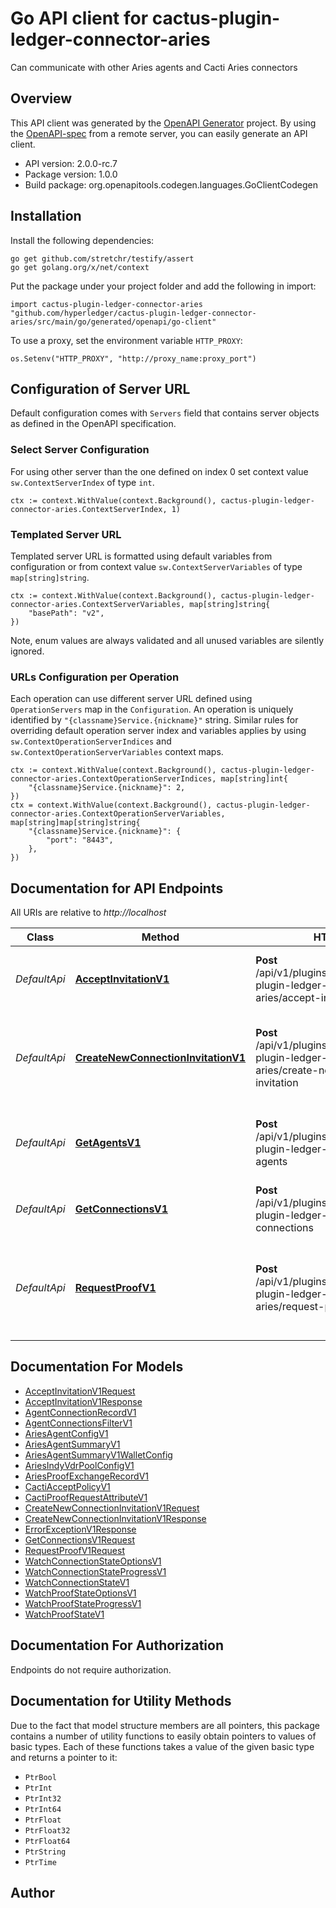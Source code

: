 # Go API client for cactus-plugin-ledger-connector-aries

Can communicate with other Aries agents and Cacti Aries connectors

## Overview
This API client was generated by the [OpenAPI Generator](https://openapi-generator.tech) project.  By using the [OpenAPI-spec](https://www.openapis.org/) from a remote server, you can easily generate an API client.

- API version: 2.0.0-rc.7
- Package version: 1.0.0
- Build package: org.openapitools.codegen.languages.GoClientCodegen

## Installation

Install the following dependencies:

```shell
go get github.com/stretchr/testify/assert
go get golang.org/x/net/context
```

Put the package under your project folder and add the following in import:

```golang
import cactus-plugin-ledger-connector-aries "github.com/hyperledger/cactus-plugin-ledger-connector-aries/src/main/go/generated/openapi/go-client"
```

To use a proxy, set the environment variable `HTTP_PROXY`:

```golang
os.Setenv("HTTP_PROXY", "http://proxy_name:proxy_port")
```

## Configuration of Server URL

Default configuration comes with `Servers` field that contains server objects as defined in the OpenAPI specification.

### Select Server Configuration

For using other server than the one defined on index 0 set context value `sw.ContextServerIndex` of type `int`.

```golang
ctx := context.WithValue(context.Background(), cactus-plugin-ledger-connector-aries.ContextServerIndex, 1)
```

### Templated Server URL

Templated server URL is formatted using default variables from configuration or from context value `sw.ContextServerVariables` of type `map[string]string`.

```golang
ctx := context.WithValue(context.Background(), cactus-plugin-ledger-connector-aries.ContextServerVariables, map[string]string{
	"basePath": "v2",
})
```

Note, enum values are always validated and all unused variables are silently ignored.

### URLs Configuration per Operation

Each operation can use different server URL defined using `OperationServers` map in the `Configuration`.
An operation is uniquely identified by `"{classname}Service.{nickname}"` string.
Similar rules for overriding default operation server index and variables applies by using `sw.ContextOperationServerIndices` and `sw.ContextOperationServerVariables` context maps.

```golang
ctx := context.WithValue(context.Background(), cactus-plugin-ledger-connector-aries.ContextOperationServerIndices, map[string]int{
	"{classname}Service.{nickname}": 2,
})
ctx = context.WithValue(context.Background(), cactus-plugin-ledger-connector-aries.ContextOperationServerVariables, map[string]map[string]string{
	"{classname}Service.{nickname}": {
		"port": "8443",
	},
})
```

## Documentation for API Endpoints

All URIs are relative to *http://localhost*

Class | Method | HTTP request | Description
------------ | ------------- | ------------- | -------------
*DefaultApi* | [**AcceptInvitationV1**](docs/DefaultApi.md#acceptinvitationv1) | **Post** /api/v1/plugins/@hyperledger/cactus-plugin-ledger-connector-aries/accept-invitation | Connect to another agent using it&#39;s invitation URL
*DefaultApi* | [**CreateNewConnectionInvitationV1**](docs/DefaultApi.md#createnewconnectioninvitationv1) | **Post** /api/v1/plugins/@hyperledger/cactus-plugin-ledger-connector-aries/create-new-connection-invitation | Create new aries agent invitation that other agents can use to connect.
*DefaultApi* | [**GetAgentsV1**](docs/DefaultApi.md#getagentsv1) | **Post** /api/v1/plugins/@hyperledger/cactus-plugin-ledger-connector-aries/get-agents | Get all Aries agents configured in this connector plugin.
*DefaultApi* | [**GetConnectionsV1**](docs/DefaultApi.md#getconnectionsv1) | **Post** /api/v1/plugins/@hyperledger/cactus-plugin-ledger-connector-aries/get-connections | Get all connections of given aries agent.
*DefaultApi* | [**RequestProofV1**](docs/DefaultApi.md#requestproofv1) | **Post** /api/v1/plugins/@hyperledger/cactus-plugin-ledger-connector-aries/request-proof | Request proof matching provided requriements from connected peer agent.


## Documentation For Models

 - [AcceptInvitationV1Request](docs/AcceptInvitationV1Request.md)
 - [AcceptInvitationV1Response](docs/AcceptInvitationV1Response.md)
 - [AgentConnectionRecordV1](docs/AgentConnectionRecordV1.md)
 - [AgentConnectionsFilterV1](docs/AgentConnectionsFilterV1.md)
 - [AriesAgentConfigV1](docs/AriesAgentConfigV1.md)
 - [AriesAgentSummaryV1](docs/AriesAgentSummaryV1.md)
 - [AriesAgentSummaryV1WalletConfig](docs/AriesAgentSummaryV1WalletConfig.md)
 - [AriesIndyVdrPoolConfigV1](docs/AriesIndyVdrPoolConfigV1.md)
 - [AriesProofExchangeRecordV1](docs/AriesProofExchangeRecordV1.md)
 - [CactiAcceptPolicyV1](docs/CactiAcceptPolicyV1.md)
 - [CactiProofRequestAttributeV1](docs/CactiProofRequestAttributeV1.md)
 - [CreateNewConnectionInvitationV1Request](docs/CreateNewConnectionInvitationV1Request.md)
 - [CreateNewConnectionInvitationV1Response](docs/CreateNewConnectionInvitationV1Response.md)
 - [ErrorExceptionV1Response](docs/ErrorExceptionV1Response.md)
 - [GetConnectionsV1Request](docs/GetConnectionsV1Request.md)
 - [RequestProofV1Request](docs/RequestProofV1Request.md)
 - [WatchConnectionStateOptionsV1](docs/WatchConnectionStateOptionsV1.md)
 - [WatchConnectionStateProgressV1](docs/WatchConnectionStateProgressV1.md)
 - [WatchConnectionStateV1](docs/WatchConnectionStateV1.md)
 - [WatchProofStateOptionsV1](docs/WatchProofStateOptionsV1.md)
 - [WatchProofStateProgressV1](docs/WatchProofStateProgressV1.md)
 - [WatchProofStateV1](docs/WatchProofStateV1.md)


## Documentation For Authorization

Endpoints do not require authorization.


## Documentation for Utility Methods

Due to the fact that model structure members are all pointers, this package contains
a number of utility functions to easily obtain pointers to values of basic types.
Each of these functions takes a value of the given basic type and returns a pointer to it:

* `PtrBool`
* `PtrInt`
* `PtrInt32`
* `PtrInt64`
* `PtrFloat`
* `PtrFloat32`
* `PtrFloat64`
* `PtrString`
* `PtrTime`

## Author



